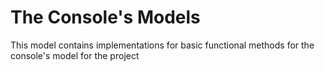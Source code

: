 
# The Console's Models
This model contains implementations for basic functional methods for the console's model for the project
